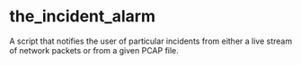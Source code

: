 # the_incident_alarm
A script that notifies the user of particular incidents from either a live stream of network packets or from a given PCAP file.

